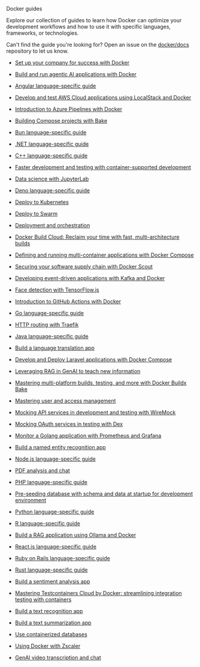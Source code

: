 Docker guides


Explore our collection of guides to learn how Docker can optimize your
development workflows and how to use it with specific languages, frameworks, or
technologies.

Can't find the guide you're looking for? Open an issue on the
[docker/docs](https://github.com/docker/docs/issues/new) repository to let us
know.



- [Set up your company for success with Docker](https://docs.docker.com/guides/admin-set-up/)

- [Build and run agentic AI applications with Docker](https://docs.docker.com/guides/agentic-ai/)

- [Angular language-specific guide](https://docs.docker.com/guides/angular/)

- [Develop and test AWS Cloud applications using LocalStack and Docker](https://docs.docker.com/guides/localstack/)

- [Introduction to Azure Pipelines with Docker](https://docs.docker.com/guides/azure-pipelines/)

- [Building Compose projects with Bake](https://docs.docker.com/guides/compose-bake/)

- [Bun language-specific guide](https://docs.docker.com/guides/bun/)

- [.NET language-specific guide](https://docs.docker.com/guides/dotnet/)

- [C++ language-specific guide](https://docs.docker.com/guides/cpp/)

- [Faster development and testing with container-supported development](https://docs.docker.com/guides/container-supported-development/)

- [Data science with JupyterLab](https://docs.docker.com/guides/jupyter/)

- [Deno language-specific guide](https://docs.docker.com/guides/deno/)

- [Deploy to Kubernetes](https://docs.docker.com/guides/kube-deploy/)

- [Deploy to Swarm](https://docs.docker.com/guides/swarm-deploy/)

- [Deployment and orchestration](https://docs.docker.com/guides/orchestration/)

- [Docker Build Cloud: Reclaim your time with fast, multi-architecture builds](https://docs.docker.com/guides/docker-build-cloud/)

- [Defining and running multi-container applications with Docker Compose](https://docs.docker.com/guides/docker-compose/)

- [Securing your software supply chain with Docker Scout](https://docs.docker.com/guides/docker-scout/)

- [Developing event-driven applications with Kafka and Docker](https://docs.docker.com/guides/kafka/)

- [Face detection with TensorFlow.js](https://docs.docker.com/guides/tensorflowjs/)

- [Introduction to GitHub Actions with Docker](https://docs.docker.com/guides/gha/)

- [Go language-specific guide](https://docs.docker.com/guides/golang/)

- [HTTP routing with Traefik](https://docs.docker.com/guides/traefik/)

- [Java language-specific guide](https://docs.docker.com/guides/java/)

- [Build a language translation app](https://docs.docker.com/guides/language-translation/)

- [Develop and Deploy Laravel applications with Docker Compose](https://docs.docker.com/guides/frameworks/laravel/)

- [Leveraging RAG in GenAI to teach new information](https://docs.docker.com/guides/genai-leveraging-rag/)

- [Mastering multi-platform builds, testing, and more with Docker Buildx Bake](https://docs.docker.com/guides/bake/)

- [Mastering user and access management](https://docs.docker.com/guides/admin-user-management/)

- [Mocking API services in development and testing with WireMock](https://docs.docker.com/guides/wiremock/)

- [Mocking OAuth services in testing with Dex](https://docs.docker.com/guides/dex/)

- [Monitor a Golang application with Prometheus and Grafana](https://docs.docker.com/guides/go-prometheus-monitoring/)

- [Build a named entity recognition app](https://docs.docker.com/guides/named-entity-recognition/)

- [Node.js language-specific guide](https://docs.docker.com/guides/nodejs/)

- [PDF analysis and chat](https://docs.docker.com/guides/genai-pdf-bot/)

- [PHP language-specific guide](https://docs.docker.com/guides/php/)

- [Pre-seeding database with schema and data at startup for development environment](https://docs.docker.com/guides/pre-seeding/)

- [Python language-specific guide](https://docs.docker.com/guides/python/)

- [R language-specific guide](https://docs.docker.com/guides/r/)

- [Build a RAG application using Ollama and Docker](https://docs.docker.com/guides/rag-ollama/)

- [React.js language-specific guide](https://docs.docker.com/guides/reactjs/)

- [Ruby on Rails language-specific guide](https://docs.docker.com/guides/ruby/)

- [Rust language-specific guide](https://docs.docker.com/guides/rust/)

- [Build a sentiment analysis app](https://docs.docker.com/guides/sentiment-analysis/)

- [Mastering Testcontainers Cloud by Docker: streamlining integration testing with containers
](https://docs.docker.com/guides/testcontainers-cloud/)

- [Build a text recognition app](https://docs.docker.com/guides/text-classification/)

- [Build a text summarization app](https://docs.docker.com/guides/text-summarization/)

- [Use containerized databases](https://docs.docker.com/guides/databases/)

- [Using Docker with Zscaler](https://docs.docker.com/guides/zscaler/)

- [GenAI video transcription and chat](https://docs.docker.com/guides/genai-video-bot/)
